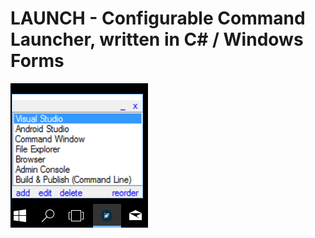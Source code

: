 # LAUNCH - Configurable Command Launcher, written in C# / Windows Forms

![Screenshot](screenshot.png)
